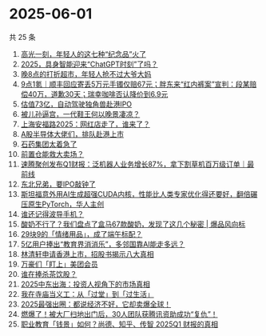 # 2025-06-01

共 25 条

<!-- BEGIN 36KR -->
<!-- 最后更新时间 2025-06-01 02:11:23 +0800 -->
1. [高光一刻，年轻人的这七种“纪念品”火了](https://36kr.com/p/3313070010967301)
1. [2025，具身智能迎来“ChatGPT时刻”了吗？](https://36kr.com/p/3315088372460040)
1. [晚8点的打折超市，年轻人抢不过大爷大妈](https://36kr.com/p/3314794802096137)
1. [9点1氪｜顺丰回应寄丢5万元手镯仅赔67元；胖东来“红内裤案”宣判：段某赔偿40万，道歉30天；瑞幸咖啡否认降价到6.9元](https://36kr.com/p/3315776548399362)
1. [估值73亿，自动驾驶独角兽赴港IPO](https://36kr.com/p/3315052499739907)
1. [被儿孙逼宫，一代鞋王何以晚景凄凉？](https://36kr.com/p/3315071359691264)
1. [上海安福路2025：网红店走了，谁来了？](https://36kr.com/p/3314584208140295)
1. [A股半导体大佬们，排队赴港上市](https://36kr.com/p/3306108558072325)
1. [石药集团太着急了](https://36kr.com/p/3315050915047938)
1. [前置仓能救大卖场？](https://36kr.com/p/3315088606079238)
1. [速腾聚创发布Q1财报：泛机器人业务增长87%，拿下割草机百万级订单｜最前线](https://36kr.com/p/3315977960302857)
1. [东北兄弟，要IPO敲钟了](https://36kr.com/p/3316163585812999)
1. [斯坦福意外用AI生成超强CUDA内核，性能比人类专家优化得还要好，翻倍碾压原生PyTorch，华人主创](https://36kr.com/p/3315970366925056)
1. [谁还记得波导手机？](https://36kr.com/p/3315742565148933)
1. [酸奶不行了？我们盘点了盒马67款酸奶，发现了这几个秘密 | 爆品风向标](https://36kr.com/p/3315126333434370)
1. [29块9的「情绪用品」，成了端午标配？](https://36kr.com/p/3315816981309961)
1. [5亿用户捧出“教育界消消乐”，多邻国靠AI能走多远？](https://36kr.com/p/3315173145323783)
1. [林清轩申请香港上市，招股书揭示八大真相](https://36kr.com/p/3315150281664774)
1. [万豪们「盯上」美团会员](https://36kr.com/p/3315283725707776)
1. [谁在捧杀茶饮股？](https://36kr.com/p/3306560771742214)
1. [2025中东出海：投资人视角下的市场真相](https://36kr.com/p/3309410891605511)
1. [我在寺庙当义工：从「过堂」到「过生活」](https://36kr.com/p/3313100032500744)
1. [2025最强出圈：都说经济不好，它却卖爆全球！](https://36kr.com/p/3315182721018117)
1. [燃爆了！被大厂扫地出门后，30人团队获腾讯资助成功“复仇”！](https://36kr.com/p/3315167169882630)
1. [职业教育「钱景」如何？尚德、知乎、传智 2025Q1 财报的真相](https://36kr.com/p/3312426768720904)
<!-- END 36KR -->